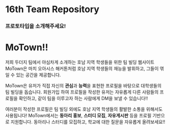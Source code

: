 # 16th Team Repository
### 프로토타입을 소개해주세요!
MoTown!!
===========

저희 두더지 팀에서 야심차게 소개하는 호남 지역 학생들을 위한 팀 빌딩 웹사이트 MoTown은 마치 오아시스 해커톤처럼 호남 지역 학생들의 재능을 발휘하고, 그들이 엮일 수 있는 공간을 제공합니다.

MoTown은 유저가 직접 자신의 **관심**과 **능력**을 표현한 프로필을 바탕으로 대학생들의 팀 빌딩을 돕습니다. 회원가입 하여 프로필을 작성한 유저는 자유롭게 다른 사람들의 프로필을 확인하고, 같이 팀을 이루고자 하는 사람에게 DM을 보낼 수 있습니다!!

여러분이 작성한 프로필은 팀 빌딩 외에도 호남 지역 학생들의 활발한 소통을 위해서도 사용됩니다! MoTown에서는  **동아리 홍보**, **스터디 모집**, **자유게시판** 등을 프로필 기반으로 지원합니다. 동아리나 스터디를 모집하고, 학교에 대한 질문을 자유롭게 올려보세요!!


